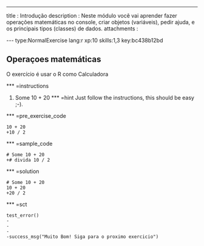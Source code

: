 ---
title       : Introdução
description : Neste módulo você vai aprender fazer operações matemáticas no console, criar objetos (variáveis), pedir ajuda, e os principais tipos (classes) de dados.
attachments :

--- type:NormalExercise lang:r xp:10 skills:1,3 key:bc438b12bd
## Operaçoes matemáticas

O exercício é usar o R como Calculadora 

*** =instructions

1.  Some 10 + 20
*** =hint
Just follow the instructions, this should be easy ;-).

 *** =pre_exercise_code
  ```{r}
  10 + 20
 +10 / 2
  ```
  
  *** =sample_code
  ```{r}
  # Some 10 + 20
 +# divida 10 / 2
  ```
  
  *** =solution
  ```{r}
  # Some 10 + 20
  10 + 20
 +20 / 2
  ```
  
  *** =sct
  ```{r}
  test_error()
 -
 -
 -
 -success_msg("Muito Bom! Siga para o proximo exercicio")
  ```

